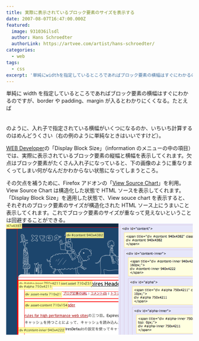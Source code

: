 ```yaml
---
title: 実際に表示されているブロック要素のサイズを表示する
date: 2007-08-07T16:47:00.000Z
featured:
  image: 931036ilsdl
  author: Hans Schroedter
  authorLink: https://artvee.com/artist/hans-schroedter/
categories:
  - web
tags:
  - css
excerpt: '単純にwidthを指定しているところであればブロック要素の横幅はすぐにわかるのですが、borderやpadding、marginが入るとわかりにくくなる。たとえば <div style="width:100px;"><div style="padding:10px;" ></div></div> のように、入れ子で指定されている横幅がいくつになるのか、いちいち計算するのはめんどうくさい（右の例のように単純なときはいいですけど）。'
---
```


単純に width を指定しているところであればブロック要素の横幅はすぐにわかるのですが、border や padding、margin が入るとわかりにくくなる。たとえば <div style="width:100px;"><div style="padding:10px;" ></div></div> のように、入れ子で指定されている横幅がいくつになるのか、いちいち計算するのはめんどうくさい（右の例のように単純なときはいいですけど）。

[WEB Developer](https://addons.mozilla.org/ja/firefox/addon/60)の「Display Block Size」（information のメニューの中の項目）では、実際に表示されているブロック要素の縦幅と横幅を表示してくれます。欠点はブロック要素がたくさん入れ子になっていると、下の画像のように重なりまくってしまい何がなんだかわからない状態になってしまうところ。

その欠点を補うために、Firefox アドオンの「[View Source Chart](https://addons.mozilla.org/ja/firefox/addon/655)」を利用。View Source Chart は構造化した状態で HTML ソースを表示してくれます。「Display Block Size」を適用した状態で、View souce chart を表示すると、それぞれのブロック要素のサイズが構造化された HTML ソース上にうまいこと表示してくれます。これでブロック要素のサイズが重なって見えないということは回避することができる。 ![080701.gif](/assets/i/2007/08/080701.gif)
